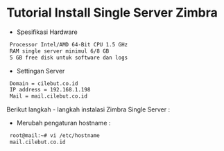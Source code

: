 # Tutorial Install Single Server Zimbra

* Spesifikasi Hardware
```bash
 Processor Intel/AMD 64-Bit CPU 1.5 GHz
 RAM single server minimul 6/8 GB
 5 GB free disk untuk software dan logs
```

* Settingan Server
```bash
 Domain = cilebut.co.id
 IP address = 192.168.1.198
 Mail = mail.cilebut.co.id
```

Berikut langkah - langkah instalasi Zimbra Single Server :

* Merubah pengaturan hostname :
```bash
 root@mail:~# vi /etc/hostname  
 mail.cilebut.co.id
```
